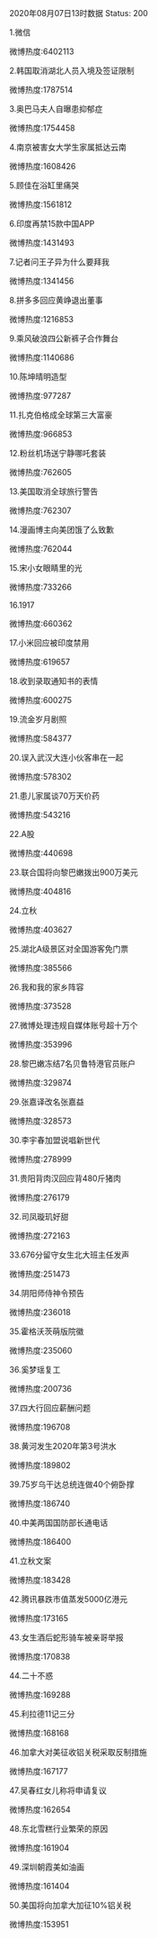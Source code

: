 2020年08月07日13时数据
Status: 200

1.微信

微博热度:6402113

2.韩国取消湖北人员入境及签证限制

微博热度:1787514

3.奥巴马夫人自曝患抑郁症

微博热度:1754458

4.南京被害女大学生家属抵达云南

微博热度:1608426

5.顾佳在浴缸里痛哭

微博热度:1561812

6.印度再禁15款中国APP

微博热度:1431493

7.记者问王子异为什么要拜我

微博热度:1341456

8.拼多多回应黄峥退出董事

微博热度:1216853

9.乘风破浪四公新裤子合作舞台

微博热度:1140686

10.陈坤晴明造型

微博热度:977287

11.扎克伯格成全球第三大富豪

微博热度:966853

12.粉丝机场送宁静哪吒套装

微博热度:762605

13.美国取消全球旅行警告

微博热度:762307

14.漫画博主向美团饿了么致歉

微博热度:762044

15.宋小女眼睛里的光

微博热度:733266

16.1917

微博热度:660362

17.小米回应被印度禁用

微博热度:619657

18.收到录取通知书的表情

微博热度:600275

19.流金岁月剧照

微博热度:584377

20.误入武汉大连小伙客串在一起

微博热度:578302

21.患儿家属谈70万天价药

微博热度:543216

22.A股

微博热度:440698

23.联合国将向黎巴嫩拨出900万美元

微博热度:404816

24.立秋

微博热度:403627

25.湖北A级景区对全国游客免门票

微博热度:385566

26.我和我的家乡阵容

微博热度:373528

27.微博处理违规自媒体账号超十万个

微博热度:353996

28.黎巴嫩冻结7名贝鲁特港官员账户

微博热度:329874

29.张嘉译改名张嘉益

微博热度:328573

30.李宇春加盟说唱新世代

微博热度:278999

31.贵阳背肉汉回应背480斤猪肉

微博热度:276179

32.司凤璇玑好甜

微博热度:272163

33.676分留守女生北大班主任发声

微博热度:251473

34.阴阳师侍神令预告

微博热度:236018

35.霍格沃茨萌版院徽

微博热度:235060

36.奚梦瑶复工

微博热度:200736

37.四大行回应薪酬问题

微博热度:196708

38.黄河发生2020年第3号洪水

微博热度:189802

39.75岁乌干达总统连做40个俯卧撑

微博热度:186740

40.中美两国国防部长通电话

微博热度:186400

41.立秋文案

微博热度:183428

42.腾讯暴跌市值蒸发5000亿港元

微博热度:173165

43.女生酒后蛇形骑车被亲哥举报

微博热度:170838

44.二十不惑

微博热度:169288

45.利拉德11记三分

微博热度:168168

46.加拿大对美征收铝关税采取反制措施

微博热度:167177

47.吴春红女儿称将申请复议

微博热度:162654

48.东北雪糕行业繁荣的原因

微博热度:161904

49.深圳朝霞美如油画

微博热度:161404

50.美国将向加拿大加征10%铝关税

微博热度:153951


